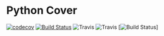 # Python Cover
[![codecov](https://codecov.io/gh/Antoch03/python_cov/branch/master/graph/badge.svg)](https://codecov.io/gh/Antoch03/python_cov)
[![Build Status](https://travis-ci.org/Antoch03/python_cov.svg?branch=master)](https://travis-ci.org/Antoch03/python_cov)
![Travis](https://img.shields.io/travis/com/Antoch03/python_cov?logo=travis&style=flat-square)
![Travis](https://travis-ci.org/Antoch03/python_cov)
[![Build Status](https://travis-ci.org/Antoch03/python_cov.svg?branch=master)]
